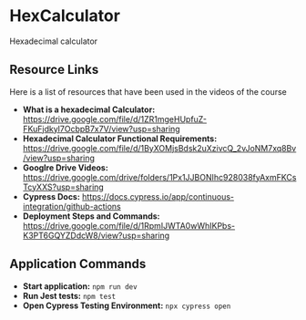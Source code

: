 # HexCalculator
Hexadecimal calculator

## Resource Links
Here is a list of resources that have been used in the videos of the course
- **What is a hexadecimal Calculator:** https://drive.google.com/file/d/1ZR1mgeHUpfuZ-FKuFjdkyl7OcbpB7x7V/view?usp=sharing
- **Hexadecimal Calculator Functional Requirements:** https://drive.google.com/file/d/1ByXOMjsBdsk2uXzivcQ_2vJoNM7xq8Bv/view?usp=sharing
- **Googlre Drive Videos:** https://drive.google.com/drive/folders/1Px1JJBONIhc928038fyAxmFKCsTcyXXS?usp=sharing
- **Cypress Docs:** https://docs.cypress.io/app/continuous-integration/github-actions
- **Deployment Steps and Commands:** https://drive.google.com/file/d/1RpmIJWTA0wWhIKPbs-K3PT6GQYZDdcW8/view?usp=sharing


## Application Commands

- **Start application:** `npm run dev`
- **Run Jest tests:** `npm test`
- **Open Cypress Testing Environment:** `npx cypress open`






